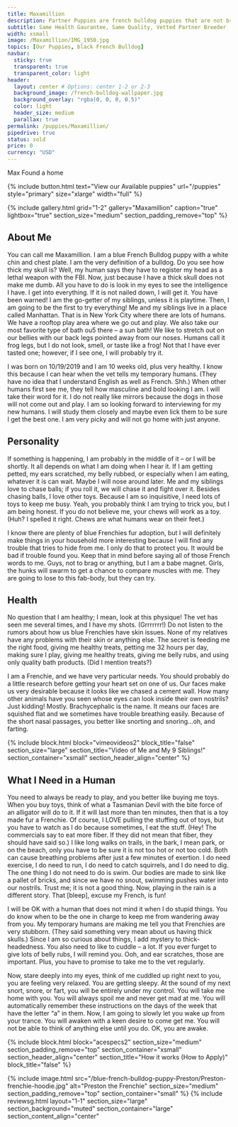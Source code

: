 ```yaml
---
title: Maxamillion
description: Partner Puppies are french bulldog puppies that are not bred by us, but instead by a partner breeder. Partner Puppies are covered by Ethical Frenchie's Health Gaurantee, and are thoroughly investigated and inspected before being listed on our site.
subtitle: Same Health Gaurantee, Same Quality, Vetted Partner Breeder
width: xsmall
image: /Maxamillion/IMG_1950.jpg
topics: [Our Puppies, black French Bulldog]
navbar:
  sticky: true
  transparent: true
  transparent_color: light
header:
  layout: center # Options: center 1-2 or 2-3
  background_image: /french-bulldog-wallpaper.jpg
  background_overlay: "rgba(0, 0, 0, 0.5)"
  color: light
  header_size: medium
  parallax: true
permalink: /puppies/Maxamillion/
pipedrive: true
status: sold
price: 0
currency: "USD"
---
```

Max Found a home

{% include button.html text="View our Available puppies" url="/puppies" style="primary" size="xlarge" width="full" %}


{% include gallery.html 
	grid="1-2"
	gallery="Maxamillion"
	caption="true"
	lightbox="true"
  section_size="medium"
  section_padding_remove="top"
%}



## About Me

You can call me Maxamillion. I am a blue French Bulldog puppy with a white chin and chest plate. I am the very definition of a bulldog. Do you see how thick my skull is? Well, my human says they have to register my head as a lethal weapon with the FBI. Now, just because I have a thick skull does not make me dumb. All you have to do is look in my eyes to see the intelligence I have. I get into everything. If it is not nailed down, I will get it. You have been warned! I am the go-getter of my siblings, unless it is playtime. Then, I am going to be the first to try everything! Me and my siblings live in a place called Manhattan. That is in New York City where there are lots of humans. We have a rooftop play area where we go out and play. We also take our most favorite type of bath ou5 there – a sun bath! We like to stretch out on our bellies with our back legs pointed away from our noses. Humans call it frog legs, but I do not look, smell, or taste like a frog! Not that I have ever tasted one; however, if I see one, I will probably try it.

I was born on 10/19/2019 and I am 10 weeks old, plus very healthy. I know this because I can hear when the vet tells my temporary humans. (They have no idea that I understand English as well as French. Shh.) When other humans first see me, they tell how masculine and bold looking I am. I will take their word for it. I do not really like mirrors because the dogs in those will not come out and play. I am so looking forward to interviewing for my new humans. I will study them closely and maybe even lick them to be sure I get the best one. I am very picky and will not go home with just anyone.

## Personality

If something is happening, I am probably in the middle of it – or I will be shortly. It all depends on what I am doing when I hear it. If I am getting petted, my ears scratched, my belly rubbed, or especially when I am eating, whatever it is can wait. Maybe I will nose around later. Me and my siblings love to chase balls; if you roll it, we will chase it and fight over it. Besides chasing balls, I love other toys. Because I am so inquisitive, I need lots of toys to keep me busy. Yeah, you probably think I am trying to trick you, but I am being honest. If you do not believe me, your chews will work as a toy. (Huh? I spelled it right. Chews are what humans wear on their feet.)

I know there are plenty of blue Frenchies fur adoption, but I will definitely make things in your household more interesting because I will find any trouble that tries to hide from me. I only do that to protect you. It would be bad if trouble found you. Keep that in mind before saying all of those French words to me. Guys, not to brag or anything, but I am a babe magnet. Girls, the hunks will swarm to get a chance to compare muscles with me. They are going to lose to this fab-body, but they can try.

## Health

No question that I am healthy; I mean, look at this physique! The vet has seen me several times, and I have my shots. (Grrrrrrr!) Do not listen to the rumors about how us blue Frenchies have skin issues. None of my relatives have any problems with their skin or anything else. The secret is feeding me the right food, giving me healthy treats, petting me 32 hours per day, making sure I play, giving me healthy treats, giving me belly rubs, and using only quality bath products. (Did I mention treats?)

I am a Frenchie, and we have very particular needs. You should probably do a little research before getting your heart set on one of us. Our faces make us very desirable because it looks like we chased a cement wall. How many other animals have you seen whose eyes can look inside their own nostrils? Just kidding! Mostly. Brachycephalic is the name. It means our faces are squished flat and we sometimes have trouble breathing easily. Because of the short nasal passages, you better like snorting and snoring…oh, and farting.

{% include block.html 
  block="vimeovideos2"
  block_title="false"
  section_size="large"
  section_title="Video of Me and My 9 Siblings!" 
  section_container="xsmall"
  section_header_align="center"
%}

## What I Need in a Human

You need to always be ready to play, and you better like buying me toys. When you buy toys, think of what a Tasmanian Devil with the bite force of an alligator will do to it. If it will last more than ten minutes, then that is a toy made fur a Frenchie. Of course, I LOVE pulling the stuffing out of toys, but you have to watch as I do because sometimes, I eat the stuff. (Hey! The commercials say to eat more fiber. If they did not mean that fiber, they should have said so.) I like long walks on trails, in the bark, I mean park, or on the beach, only you have to be sure it is not too hot or not too cold. Both can cause breathing problems after just a few minutes of exertion. I do need exercise, I do need to run, I do need to catch squirrels, and I do need to dig. The one thing I do not need to do is swim. Our bodies are made to sink like a pallet of bricks, and since we have no snout, swimming pushes water into our nostrils. Trust me; it is not a good thing. Now, playing in the rain is a different story. That [bleep], excuse my French, is fun!

I will be OK with a human that does not mind it when I do stupid things. You do know when to be the one in charge to keep me from wandering away from you. My temporary humans are making me tell you that Frenchies are very stubborn. (They said something very mean about us having thick skulls.) Since I am so curious about things, I add mystery to thick-headedness. You also need to like to cuddle – a lot. If you ever furget to give lots of belly rubs, I will remind you. Ooh, and ear scratches, those are important. Plus, you have to promise to take me to the vet regularly.

Now, stare deeply into my eyes, think of me cuddled up right next to you, you are feeling very relaxed. You are getting sleepy. At the sound of my next snort, snore, or fart, you will be entirely under my control. You will take me home with you. You will always spoil me and never get mad at me. You will automatically remember these instructions on the days of the week that have the letter “a” in them. Now, I am going to slowly let you wake up from your trance. You will awaken with a keen desire to come get me. You will not be able to think of anything else until you do. OK, you are awake.


{% include block.html 
  block="acespecs2"
  section_size="medium"
  section_padding_remove="top"
  section_container="xsmall"
  section_header_align="center"
  section_title="How it works (How to Apply)"
  block_title="false"
%}

{% include image.html 
	src="/blue-french-bulldog-puppy-Preston/Preston-frenchie-hoodie.jpg"
  alt="Preston the Frenchie"
  section_size="medium"
  section_padding_remove="top"
  section_container="small"
%}
{% include reviewsg.html 
   layout="1-1"
  section_size="large"
  section_background="muted"
  section_container="large"
  section_content_align="center"



<script type="application/ld+json">
{
  "@context": "https://schema.org/",
  "@type": "Product",
  "name": "Maxamillion",
  "offers": {
    "@type": "Offer",
    "priceCurrency": "USD",
    "price": "0",
    "availability": "https://schema.org/SoldOut"
  }
}
</script>
